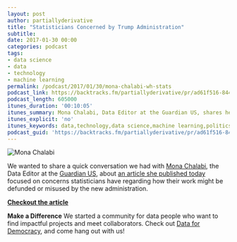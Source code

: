 ```yaml
---
layout: post
author: partiallyderivative
title: "Statisticians Concerned by Trump Administration"
subtitle:
date: 2017-01-30 00:00
categories: podcast
tags:
- data science
- data
- technology
- machine learning
permalink: /podcast/2017/01/30/mona-chalabi-wh-stats
podcast_link: https://backtracks.fm/partiallyderivative/pr/ad61f516-844a-11e7-86c7-0e84392478bc/partially_derivative_mona_chalabi_wh_stats.mp3?s=1
podcast_length: 605000
itunes_duration: '00:10:05'
itunes_summary: Mona Chalabi, Data Editor at the Guardian US, shares her reporting.
itunes_explicit: 'no'
itunes_keywords: data,technology,data science,machine learning,politics
podcast_guid: 'https://backtracks.fm/partiallyderivative/pr/ad61f516-844a-11e7-86c7-0e84392478bc/partially_derivative_mona_chalabi_wh_stats.mp3?s=1'
---
```


![Mona Chalabi](http://peopleofcolorintech.com/wp-content/uploads/2015/12/Mona-Chalabi-e1450473818125-1024x1002.jpg)

We wanted to share a quick conversation we had with [Mona Chalabi](https://twitter.com/MonaChalabi), the Data Editor at the [Guardian US](https://twitter.com/GuardianUS), about [an article she published today](https://www.theguardian.com/us-news/2017/jan/30/statistics-trump-administration-numbers-manipulation) focused on concerns statisticians have regarding how their work might be defunded or misused by the new administration.

[**Checkout the article**](https://www.theguardian.com/us-news/2017/jan/30/statistics-trump-administration-numbers-manipulation)

<div id="backtracks-player" data-bt-embed="https://player.backtracks.fm/partiallyderivative/partially-derivative/m/statisticians-concerned-by-trump-administration" data-bt-show-art-cover="true" data-bt-theme="light" data-bt-show-comments="false"></div><script>(function(p,l,a,y,e,r,s){if(p[y]) return;if(p[e]) return p[e]();s=l.createElement(a);l.head.appendChild((s.async=p[y]=true,s.src=r,s))}(window,document,"script","__btL","__btR","https://player.backtracks.fm/embedder.js"))</script>

**Make a Difference**
We started a community for data people who want to find impactful projects and meet collaborators. Check out [Data for Democracy](https://medium.com/data-for-democracy), and come hang out with us!
